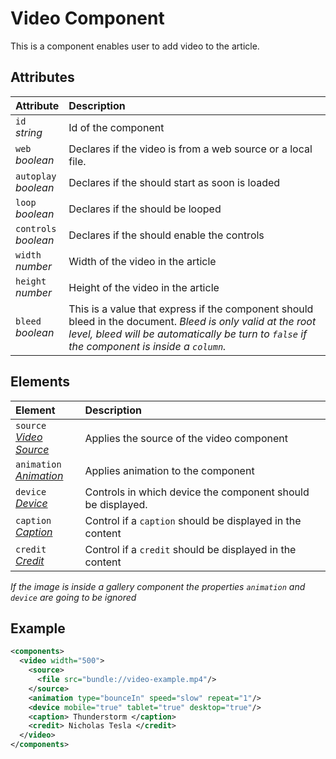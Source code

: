 # Video Component

This is a component enables user to add video to the article.

## Attributes

| Attribute                  | Description                                                                                                                                                                                                |
| :------------------------- | :--------------------------------------------------------------------------------------------------------------------------------------------------------------------------------------------------------- |
| `id` <br/> _string_        | Id of the component                                                                                                                                                                                        |
| `web` <br/> _boolean_      | Declares if the video is from a web source or a local file.                                                                                                                                                |
| `autoplay` <br/> _boolean_ | Declares if the should start as soon is loaded                                                                                                                                                             |
| `loop` <br/> _boolean_     | Declares if the should be looped                                                                                                                                                                           |
| `controls` <br/> _boolean_ | Declares if the should enable the controls                                                                                                                                                                 |
| `width` <br/> _number_     | Width of the video in the article                                                                                                                                                                          |
| `height` <br/> _number_    | Height of the video in the article                                                                                                                                                                         |
| `bleed` <br/> _boolean_    | This is a value that express if the component should bleed in the document. _Bleed is only valid at the root level, bleed will be automatically be turn to `false` if the component is inside a `column`._ |


## Elements

| Element                                                           | Description                                                 |
| :---------------------------------------------------------------- | :---------------------------------------------------------- |
| `source` <br/> _‌[Video Source](./video/Source.md)_                | Applies the source of the video component                   |
| `animation` <br/> _‌[Animation](../format/AnimationDescriptor.md)_ | Applies animation to the component                          |
| `device` <br/>_[Device](../format/DeviceDescriptor.md)_           | Controls in which device the component should be displayed. |
| `caption` <br/>_[Caption](../format/CaptionDescriptor.md)_        | Control if a `caption` should be displayed in the content   |
| `credit` <br/>_[Credit](../format/CreditDescriptor.md)_           | Control if a `credit` should be displayed in the content    |

_If the image is inside a gallery component the properties `animation` and `device` are going to be ignored_

## Example

```xml
<components>
  <video width="500">
    <source>
      <file src="bundle://video-example.mp4"/>
    </source>
    <animation type="bounceIn" speed="slow" repeat="1"/>
    <device mobile="true" tablet="true" desktop="true"/>
    <caption> Thunderstorm </caption>
    <credit> Nicholas Tesla </credit>
  </video>
</components>
```
